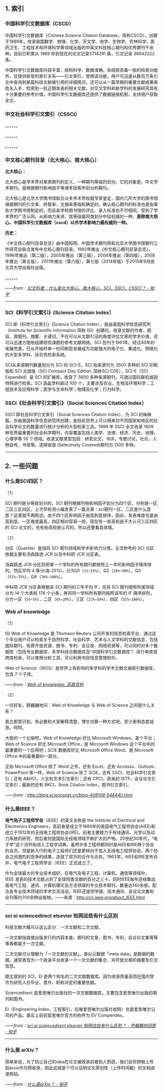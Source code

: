 ## 1. 索引

### 中国科学引文数据库（CSCD）

中国科学引文数据库（Chinese Science Citation Database，简称CSCD）。创建于1989年，收录我国数学、物理、化学、天文学、地学、生物学、农林科学、医药卫生、工程技术和环境科学等领域出版的中英文科技核心期刊和优秀期刊千余种。目前已积累从 1989 年到现在的论文记录3714291 条，引文记录 38942322条。

中国科学引文数据库内容丰富、结构科学、数据准确。系统除具备一般的检索功能外，还提供新型的索引关系——引文索引，使用该功能，用户可迅速从数百万条引文中查询到某篇科技文献被引用的详细情况，还可以从一篇早期的重要文献或著者姓名入手，检索到一批近期发表的相关文献，对交叉学科和新学科的发展研究具有十分重要的参考价值。中国科学引文数据库还提供了数据链接机制，支持用户获取全文。





### 中文社会科学引文索引（CSSCI）

。。。。。。

。。。。。。

。。。。。。



### 中文核心期刊目录（北大核心、南大核心）

**北大核心：**

北大核心是学术界对某类期刊的定义，一种期刊等级的划分。它的对象是，中文学术期刊。是根据期刊影响因子等诸多因素所划分的期刊。

北大核心是北京大学图书馆联合众多学术界权威专家鉴定，国内几所大学的图书馆根据期刊的引文率、转载率、文摘率等指标确定的。确认核心期刊的标准也是由某些大学图书馆制定的，而且各学校图书馆的评比、录入标准也不尽相同，受到了学术界的广泛认同。从影响力来讲，其等级属同类划分中较权威的一种。**是除南大核心、中国科学引文数据库（cscd）以外学术影响力最权威的一种。**

**历史：**

《中文核心期刊目录总览》由中国知网、中国学术期刊网和北京大学图书馆期刊工作研究会联合发布中文核心期刊目录。1992年推出《中文核心期刊目录总览》，1996年推出（第二版），2000年推出（第三版），2004年推出（第四版），2008年推出（第五版），2011年推出（第六版），第七版（2014年版）于2015年9月由北京大学出版社出版。

。。。。。。

*——from：[论文科普：什么是北大核心、南大核心、SCI、SSCI、CSSCI？ - 知乎](https://zhuanlan.zhihu.com/p/37187773)* 



---



### SCI《科学引文索引》(Science Citation Index）

SCI 即《科学引文索引》(Science Citation Index），是由美国科学信息研究所（Institute for Scientific Information 简称 ISI）创建的，收录文献的作者、题目、源期刊、摘要、关键词，不仅可以从文献引证的角度评估文章的学术价值，还可以迅速方便地组建研究课题的参考文献网络。SCI 创刊于1961年。经过40年的发展完善，已从开始时单一的印刷型发展成为功能强大的电子化、集成化、网络化的大型多学科、综合性检索系统。

SCI从来源期刊数量划分为 SCI 和 SCI-E。SCI 指来源刊为 3500 多种的 SCI 印刷版和 SCI 光盘版（SCI Compact Disc Edition, 简称SCI CDE），SCI-E（SCI Expanded）是 SCI 的扩展库，收录了 5600 多种来源期刊，可通过国际联机或因特网进行检索。SCI 涵盖学科超过 100 个，主要涉及农业、生物及环境科学；工程技术及应用科学；医学与生命科学；物理及化学；行为科学。

### SSCI《社会科学引文索引》（Social Sciences Citation Index）

SSCI 即社会科学引文索引（Social Sciences Citation Index），为 SCI 的姊妹篇，亦由美国科学信息研究所创建，是目前世界上可以用来对不同国家和地区的社会科学论文的数量进行统计分析的大型检索工具。1999 年 SSCI 全文收录 1809 种世界最重要的社会科学期刊，内容覆盖包括人类学、法律、经济、历史、地理、心理学等 55 个领域。收录文献类型包括：研究论文，书评，专题讨论，社论，人物自传，书信等。选择收录 (Selectively Covered)期刊为 1300 多种。



---



## 2. 一些问题

### 什么是SCI四区？

（1）

SCI 期刊是分等级划分的，SCI 期刊根据刊物影响因子划分为四个区，分别是一区二区三区四区。上次早检测小编发表了一篇文章：sci期刊一区、二区是什么意思？这里就不再陈述。由于四个区影响因子由高到低排序，因此，发表难度也是由高到低，一区难度最高，四区相对容易一些，现在有一些高校是不大认可三区四区的 SCI 论文的，也有些高校是认可的，所以还要看具体情。

（2）

分区（Quartile）是指将 SCI 期刊领域和学术影响力分类。主流参考的 SCI 分区依据主要有汤森路透 JCR 以及中科院 JCR 分区表。

汤森路透 JCR 分区将把某一个学科的所有期刊都按照上一年的影响因子降序排列，然后平均 4 等分(各 25%)，分为Q1（`1%~25%`），Q2（`26%~50%`），Q3（`51%~75%`），Q4（`76%~100%`）。

中科院 JCR 分区表根据该 SCI 期刊的三年平均 IF，先将 SCI 期刊按照所属领域分为 14 个大类和 176 个小类，再将同一学科所有期刊按照该年的 IF 降序排列，分为一区（`1%~5%`），二区（`6%~20%`），三区（`21%~50%`），四区（`51%~100%`）。



### Web of knowledge

（1）

ISI Web of Knowledge 是 Thomson Reuters 公司开发的信息检索平台，通过这个平台用户可以检索关于自然科学、社会科学、艺术与人文学科的文献信息，包括国际期刊、免费开放资源、图书、专利、会议录、网络资源等，可以同时对多个数据库（包括专业数据库、多学科综合数据库及“中国科学引文数据库”）进行单库或跨库检索，可以使用分析工具，可以利用书目信息管理软件。

Web of Science（WOS）是世界上有影响的多学科的学术文献文摘索引数据库，包含 7 个子库。

*——from：[Web of knowledge_百度百科](https://baike.baidu.com/item/Web%20of%20Knowledge)*

（2）

 一位好友，颤巍巍地问：Web of Knowledge 与 Web of Science 之间是什么关系？

我立即意识到，有必要和大家解释清楚，博文也算一种方式吧，至少表明态度诚恳，呵呵。

大致的一个比喻吧，Web of Knowledge 好比 Microsoft Windows，是个平台；Web of Science 好比 Microsoft Office，是 Microsoft Windows 这个平台中的最重要的一个应用吧；SCIE 数据库好比 Microsoft Office Word，是 Microsoft Office 中的最重要的一部分。

正如 Microsoft Office 除了 Word 之外，还有 Excel，还有 Accesss、Outlook、PowerPoint 等一样，Web of Science 除了 SCIE，还有 SSCI，社会科学引文索引；还有 A&HCI，人文和艺术引文索引；还有 CPCI，原来的 ISTP，会议论文引文索引；最新的还有 BKCI，Book Citation Index，图书引文索引。

*——from：http://blog.sciencenet.cn/blog-408109-548440.html*



### 什么是IEEE？

**电气电子工程师学会**（IEEE）的英文全称是 the Institute of Electrical and Electronics Engineers，其前身是成立于1884年的美国电气工程师协会(AIEE)和成立于1912年的无线电工程师协会(IRE)。前者主要致力于有线通讯、光学以及动力系统的研究，而后者则是国际无线电领域不断扩大的产物。20世纪30年代，“电子学”这个词开始进入工程学词典。虽然许多工程师都同时是AIEE和IRE两个协会的会员，但是新入行的电子工程师们还是更倾向于加入无线电工程师协会。两个协会之间激烈的竞争的结果，造就了双方的合作与合并。1963年，AIEE和IRE宣布合并，电气电子工程师学会（IEEE）正式成立了。

作为全球最大的专业技术组织，在电气及电子工程、计算机、通信等领域中，IEEE 发表的技术文献占到了全球同类文献的百分之三十。同时IEEE每年还结集出版电气工程、通讯、计算机理论及方法领域的专业技术期刊，数量达140余册。配合各专业技术领域的学术交流活动，IEEE还提供学报、技术通讯、会议论文集和会刊等约700余种出版物。——来源：<http://cn.ieee.org/about_IEEE.html>





---

### sci ei sciencedirect elsevier 知网这些有什么区别

科技文献大概可以这么区分：一次文献和二次文献。

一次文献指直接出版发行的内容本身。期刊的文章，图书，专利，会议论文集等等等等都属于一次文献。

二次文献可以理解为「一次文献的文献」。类似元数据「meta data」是数据的数据。通常表现为一个收录平台收录一个一次文献的集合，并开放文章的摘要及引文信息。

题主提到的 SCI，EI 是两个知名的二次文献数据库。因为收录质量高而在国内常作为研究人员毕业、晋升、职称评定的重要依据。

Sciencedirect 是爱思唯尔出版社的一次文献数据库。主要包含爱思唯尔出版的期刊和图书。

EI（Engineering Index，工程索引，后被爱思唯尔出版社收购）也是爱思唯尔公司的产品。事实上目前爱思唯尔官方的称呼为 EV Compendex。

*——from：[sci ei sciencedirect elsevier 知网这些有什么区别？ - 乔鲲鹏的回答 - 知乎](https://www.zhihu.com/question/26566135/answer/48727223)* 



---



### 什么是 arXiv？

简单来说，为了防止自己的idea在论文被收录前被别人剽窃，我们会将预稿上传到arvix作为预收录，因此这就是个可以证明论文原创性（上传时间戳）的文档收录网站。

*——from：[什么是arXiv？ - 知乎](https://www.zhihu.com/question/31864895)* 


